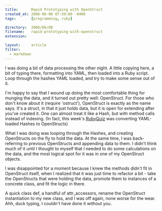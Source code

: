 ```yaml
---
title:      Rapid Prototyping with OpenStruct
created_at: 2006-06-08 07:59:00 -0400
tags:       [programming, ruby]

directory:  2006/06/08
filename:   rapid-prototyping-with-openstruct
extension:  

layout:     article
filter:
  - markdown
---
```

I was doing a bit of data processing the other night. A little copying here, a bit of typing there, formatting into YAML, then loaded into a Ruby script. Loop through the hashes YAML loaded, and try to make some sense out of it.

I'm happy to say that I wound up doing the most comfortable thing for munging the data, and it turned out pretty well: OpenStruct.
For those who don't know about it (require 'ostruct'), OpenStruct is exactly as the name says. It's a struct, in that it just holds data, but it is open for extending after you've created it. One can almost treat it like a Hash, but with method calls instead of indexing. (In fact, this week's [RubyQuiz][] was converting YAML-loaded Hashes to OpenStructs)

What I was doing was looping through the Hashes, and creating OpenStructs on the fly to hold the data. At the same time, I was back-referring to previous OpenStructs and appending data to them. I didn't think much of it until I thought to myself that I needed to do some calculations on the data, and the most logical spot for it was in one of my OpenStruct objects.

I was disappointed for a moment because I knew the methods didn't fit in OpenStruct itself, when I realized that it was just time to refactor a bit - take the OpenStructs that were holding the data, promote them to instances of a concrete class, and fit the logic in there.

A quick class def, a handful of attr_accessors, rename the OpenStruct instantiation to my new class, and I was off again, none worse for the wear. Ahh, duck typing, I couldn't have done it without you.

[RubyQuiz]: http://www.rubyquiz.com/quiz81.html

